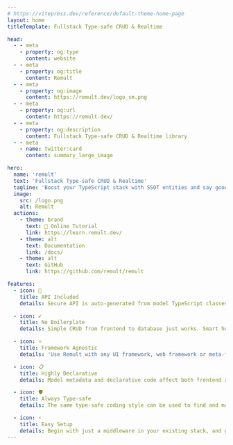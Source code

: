 ```yaml
---
# https://vitepress.dev/reference/default-theme-home-page
layout: home
titleTemplate: Fullstack Type-safe CRUD & Realtime

head:
  - - meta
    - property: og:type
      content: website
  - - meta
    - property: og:title
      content: Remult
  - - meta
    - property: og:image
      content: https://remult.dev/logo_sm.png
  - - meta
    - property: og:url
      content: https://remult.dev/
  - - meta
    - property: og:description
      content: Fullstack Type-safe CRUD & Realtime library
  - - meta
    - name: twitter:card
      content: summary_large_image

hero:
  name: 'remult'
  text: 'Fullstack Type-safe CRUD & Realtime'
  tagline: 'Boost your TypeScript stack with SSOT entities and say goodbye to boilerplate code.'
  image:
    src: /logo.png
    alt: Remult
  actions:
    - theme: brand
      text: 🚀 Online Tutorial
      link: https://learn.remult.dev/
    - theme: alt
      text: Documentation
      link: /docs/
    - theme: alt
      text: GitHub
      link: https://github.com/remult/remult

features:
  - icon: 🔗
    title: API Included
    details: Secure API is auto-generated from model TypeScript classes, and consumed by frontend type-safe queries. The generated API can also be used by apps & third-parties.

  - icon: ✔️
    title: No Boilerplate
    details: Simple CRUD from frontend to database just works. Smart hooks make it super easy to control data transformation, validations and CRUD events.

  - icon: ⭐
    title: Framework Agnostic
    details: 'Use Remult with any UI framework, web framework or meta-framework, including: React, Vue, Svelte, Angular, Express, Fastify, NestJS, Next.js, SvelteKit...'

  - icon: 📋
    title: Highly Declarative
    details: Model metadata and declarative code affect both frontend and backend, eliminating redundant, error-prone duplication.

  - icon: 🛡️
    title: Always Type-safe
    details: The same type-safe coding style can be used to find and manipulate data in both frontend and backend code.

  - icon: ⚡
    title: Easy Setup
    details: Begin with just a middleware in your existing stack, and gradually enhance your app with Remult’s features. Add what you need, when you need it.
---
```

